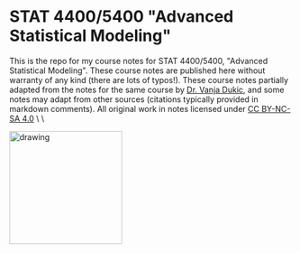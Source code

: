# STAT 4400/5400 "Advanced Statistical Modeling"

This is the repo for my course notes for STAT 4400/5400, "Advanced Statistical Modeling". These course notes are published here without warranty of any kind (there are lots of typos!). These course notes partially adapted from the notes for the same course by [Dr. Vanja Dukic](https://amath.colorado.edu/faculty/vdukic/4590/index.html), and some notes may adapt from other sources (citations typically provided in markdown comments). All original work in notes licensed under [CC BY-NC-SA 4.0](https://creativecommons.org/licenses/by-nc-sa/4.0/)
\\
\\


<img src="https://creativecommons.org/images/deed/nc_white_x2.png" alt="drawing" width="200">
